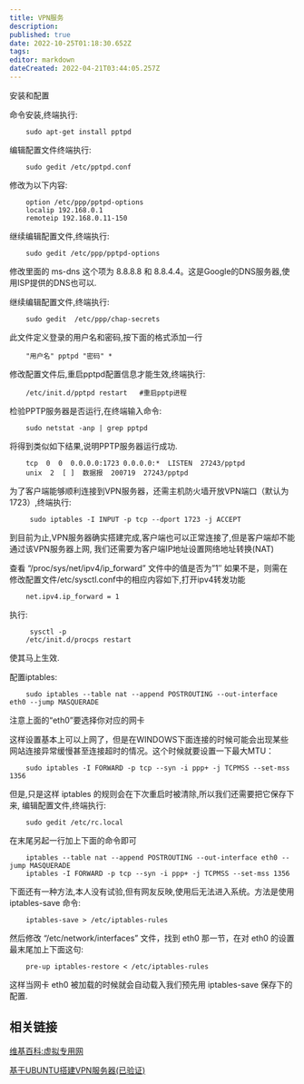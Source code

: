 ```yaml
---
title: VPN服务
description: 
published: true
date: 2022-10-25T01:18:30.652Z
tags: 
editor: markdown
dateCreated: 2022-04-21T03:44:05.257Z
---
```


安装和配置

命令安装,终端执行:
```
    sudo apt-get install pptpd
```
编辑配置文件终端执行:
```
    sudo gedit /etc/pptpd.conf
```
修改为以下内容:
```
    option /etc/ppp/pptpd-options
    localip 192.168.0.1
    remoteip 192.168.0.11-150
```
继续编辑配置文件,终端执行:
```
    sudo gedit /etc/ppp/pptpd-options
```
修改里面的 ms-dns 这个项为 8.8.8.8 和 8.8.4.4。这是Google的DNS服务器,使用ISP提供的DNS也可以.

继续编辑配置文件,终端执行:
```
    sudo gedit  /etc/ppp/chap-secrets
```
此文件定义登录的用户名和密码,按下面的格式添加一行
```
    "用户名" pptpd "密码" *
```
修改配置文件后,重启pptpd配置信息才能生效,终端执行:
```
    /etc/init.d/pptpd restart   #重启pptp进程
```
检验PPTP服务器是否运行,在终端输入命令:
```
    sudo netstat -anp | grep pptpd
```
将得到类似如下结果,说明PPTP服务器运行成功.
```
    tcp  0  0  0.0.0.0:1723 0.0.0.0:*  LISTEN  27243/pptpd
    unix  2  [ ]  数据报  200719  27243/pptpd
```
为了客户端能够顺利连接到VPN服务器，还需主机防火墙开放VPN端口（默认为1723）,终端执行:
```
     sudo iptables -I INPUT -p tcp --dport 1723 -j ACCEPT
```
到目前为止,VPN服务器确实搭建完成,客户端也可以正常连接了,但是客户端却不能通过该VPN服务器上网, 我们还需要为客户端IP地址设置网络地址转换(NAT)

查看 “/proc/sys/net/ipv4/ip_forward” 文件中的值是否为”1″ 如果不是，则需在修改配置文件/etc/sysctl.conf中的相应内容如下,打开ipv4转发功能
```
    net.ipv4.ip_forward = 1
```
执行:
```
     sysctl -p
    /etc/init.d/procps restart
```
使其马上生效.

配置iptables:
```
    sudo iptables --table nat --append POSTROUTING --out-interface eth0 --jump MASQUERADE
```
注意上面的“eth0”要选择你对应的网卡

这样设置基本上可以上网了，但是在WINDOWS下面连接的时候可能会出现某些网站连接异常缓慢甚至连接超时的情况。这个时候就要设置一下最大MTU：
```
    sudo iptables -I FORWARD -p tcp --syn -i ppp+ -j TCPMSS --set-mss 1356
```
但是,只是这样 iptables 的规则会在下次重启时被清除,所以我们还需要把它保存下来, 编辑配置文件,终端执行:
```
    sudo gedit /etc/rc.local
```
在末尾另起一行加上下面的命令即可
```
    iptables --table nat --append POSTROUTING --out-interface eth0 --jump MASQUERADE
    iptables -I FORWARD -p tcp --syn -i ppp+ -j TCPMSS --set-mss 1356
```
下面还有一种方法,本人没有试验,但有网友反映,使用后无法进入系统。方法是使用 iptables-save 命令:
```
    iptables-save > /etc/iptables-rules
```
然后修改 “/etc/network/interfaces” 文件，找到 eth0 那一节，在对 eth0 的设置最末尾加上下面这句:
```
    pre-up iptables-restore < /etc/iptables-rules
```
这样当网卡 eth0 被加载的时候就会自动载入我们预先用 iptables-save 保存下的配置.

## 相关链接

[维基百科:虚拟专用网](http://zh.wikipedia.org/wiki/%E8%99%9B%E6%93%AC%E7%A7%81%E4%BA%BA%E7%B6%B2%E8%B7%AF)

[基于UBUNTU搭建VPN服务器(已验证)](http://blog.warmcolor.net/2013/06/21/%E5%9F%BA%E4%BA%8Eubuntu%E6%90%AD%E5%BB%BAvpn%E6%9C%8D%E5%8A%A1%E5%99%A8%E5%B7%B2%E9%AA%8C%E8%AF%81/)